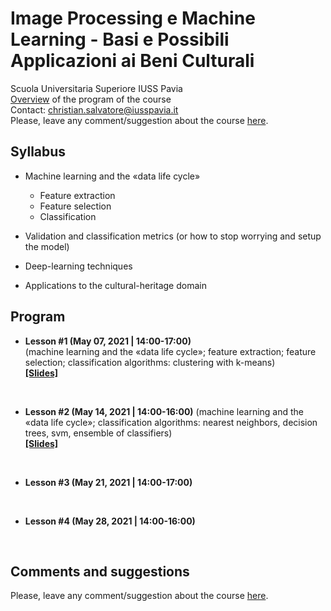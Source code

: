 # Image Processing e Machine Learning - Basi e Possibili Applicazioni ai Beni Culturali
Scuola Universitaria Superiore IUSS Pavia
<br>
[Overview](https://github.com/christiansalvatore/machinelearning-culturalheritage-iusspavia/blob/main/lessons/L0__overview.pdf) of the program of the course
<br>
Contact: christian.salvatore@iusspavia.it
<br>
Please, leave any comment/suggestion about the course [here](https://docs.google.com/forms/d/e/1FAIpQLSdfh8cLghznwJbcOp3FPGibvxSLv4nuTp6vvxt16I_msl4F-A/viewform?usp=sf_link).


## Syllabus
* Machine learning and the «data life cycle»
    * Feature extraction
    * Feature selection
    * Classification

* Validation and classification metrics
   (or how to stop worrying and setup the model)

* Deep-learning techniques

* Applications to the cultural-heritage
   domain
   

## Program
* __Lesson #1 (May 07, 2021 \| 14:00-17:00)__ <br>
(machine learning and the «data life cycle»; feature extraction; feature selection; classification algorithms: clustering with k-means) <br>
[__[Slides]__](https://github.com/christiansalvatore/machinelearning-culturalheritage-iusspavia/blob/main/lessons/L1__machinelearning.pdf)

<br>

* __Lesson #2 (May 14, 2021 \| 14:00-16:00)__
(machine learning and the «data life cycle»; classification algorithms: nearest neighbors, decision trees, svm, ensemble of classifiers) <br>
[__[Slides]__](https://github.com/christiansalvatore/machinelearning-culturalheritage-iusspavia/blob/main/lessons/L1__machinelearning.pdf)

<br>

* __Lesson #3 (May 21, 2021 \| 14:00-17:00)__

<br>

* __Lesson #4 (May 28, 2021 \| 14:00-16:00)__

<br>

## Comments and suggestions
Please, leave any comment/suggestion about the course [here](https://docs.google.com/forms/d/e/1FAIpQLSdfh8cLghznwJbcOp3FPGibvxSLv4nuTp6vvxt16I_msl4F-A/viewform?usp=sf_link).
